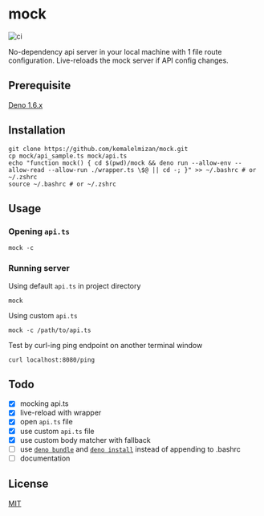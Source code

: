 # mock
![ci](https://github.com/kemalelmizan/mock/workflows/ci/badge.svg?branch=main)


No-dependency api server in your local machine with 1 file route configuration.
Live-reloads the mock server if API config changes.

## Prerequisite
[Deno 1.6.x](https://deno.land/#installation)

## Installation
```
git clone https://github.com/kemalelmizan/mock.git
cp mock/api_sample.ts mock/api.ts
echo "function mock() { cd $(pwd)/mock && deno run --allow-env --allow-read --allow-run ./wrapper.ts \$@ || cd -; }" >> ~/.bashrc # or ~/.zshrc
source ~/.bashrc # or ~/.zshrc
```

## Usage

### Opening `api.ts`
```
mock -c
```

### Running server
Using default `api.ts` in project directory
```
mock
```
Using custom `api.ts`
```
mock -c /path/to/api.ts
```
Test by curl-ing ping endpoint on another terminal window
```
curl localhost:8080/ping
```

## Todo
- [x] mocking api.ts
- [x] live-reload with wrapper
- [x] open `api.ts` file
- [x] use custom `api.ts` file
- [x] use custom body matcher with fallback
- [ ] use [`deno bundle`](https://deno.land/manual@v1.6.3/tools/bundler) and [`deno install`](https://deno.land/manual/tools/script_installer) instead of appending to .bashrc
- [ ] documentation

## License
[MIT](./LICENSE)
